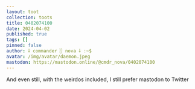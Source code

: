 ```yaml
---
layout: toot
collection: toots
title: 0402074100
date: 2024-04-02
published: true
tags: []
pinned: false
author: ⸸ commander ░ nova ⸸ :~$
avatar: /img/avatar/daemon.jpeg
mastodon: https://mastodon.online/@cmdr_nova/0402074100
---
```


And even still, with the weirdos included, I still prefer mastodon to Twitter
